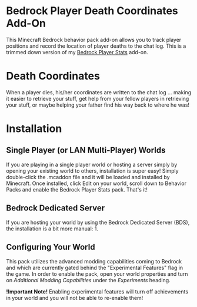 # Bedrock Player Death Coordinates Add-On
This Minecraft Bedrock behavior pack add-on allows you to track player positions and record the location of player deaths to the chat log. This is a trimmed down version of my [Bedrock Player Stats](https://github.com/RogueProeliator/Minecraft-BedrockPlayerStats) add-on.

# Death Coordinates
When a player dies, his/her coordinates are written to the chat log ... making it easier to retrieve your stuff, get help from your fellow players in retrieving your stuff, or maybe helping your father find his way back to where he was!

# Installation
## Single Player (or LAN Multi-Player) Worlds
If you are playing in a single player world or hosting a server simply by opening your existing world to others, installation is super easy! Simply double-click the .mcaddon file and it will be loaded and installed by Minecraft. Once installed, click Edit on your world, scroll down to Behavior Packs and enable the Bedrock Player Stats pack.  That's it!

## Bedrock Dedicated Server
If you are hosting your world by using the Bedrock Dedicated Server (BDS), the installation is a bit more manual:
1. 

## Configuring Your World
This pack utilizes the advanced modding capabilities coming to Bedrock and which are currently gated behind the "Experimental Features" flag in the game. In order to enable the pack, open your world properties and turn on *Additional Modding Capabilities* under the *Experiments* heading.

**!Important Note!** Enabling experimental features will turn off achievements in your world and you will not be able to re-enable them!